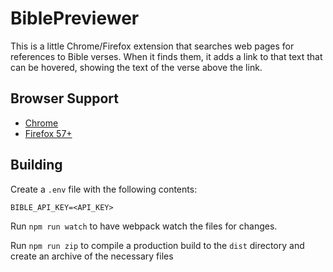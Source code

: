 # BiblePreviewer

This is a little Chrome/Firefox extension that searches web pages for references to Bible verses. When it finds them, it
adds a link to that text that can be hovered, showing the text of the verse above the link.

## Browser Support

- [Chrome](https://chrome.google.com/webstore/detail/bible-previewer/khknjdjihianlbkkbpmoemlkphkeaddi)
- [Firefox 57+](https://addons.mozilla.org/en-US/firefox/addon/bible-previewer/)

## Building

Create a `.env` file with the following contents:

```shell
BIBLE_API_KEY=<API_KEY>
```

Run `npm run watch` to have webpack watch the files for changes.

Run `npm run zip` to compile a production build to the `dist` directory and create an archive of the necessary files
